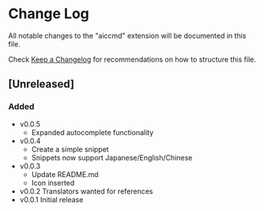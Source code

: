 # Change Log

All notable changes to the "aiccmd" extension will be documented in this file.

Check [Keep a Changelog](http://keepachangelog.com/) for recommendations on how to structure this file.

## [Unreleased]

### Added
- v0.0.5
    * Expanded autocomplete functionality
- v0.0.4
    * Create a simple snippet
    * Snippets now support Japanese/English/Chinese
- v0.0.3 
    * Update README.md
    * Icon inserted
- v0.0.2 Translators wanted for references
- v0.0.1 Initial release